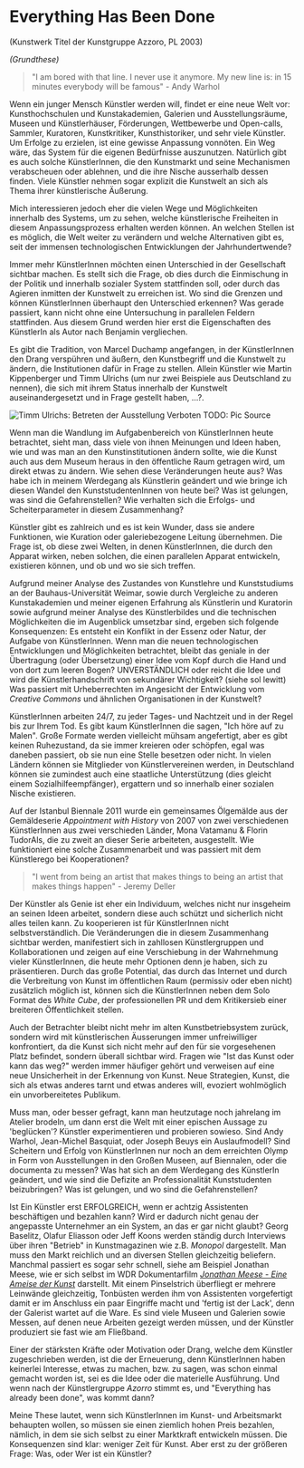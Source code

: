 # Everything Has Been Done 
(Kunstwerk Titel der Kunstgruppe Azzoro, PL 2003)

*(Grundthese)*

> "I am bored with that line. I never use it anymore. My new line is: in 15 minutes everybody will be famous" - Andy Warhol

Wenn ein junger Mensch Künstler werden will, findet er eine neue Welt vor: Kunsthochschulen und Kunstakademien, Galerien und 
Ausstellungsräume, Museen und Künstlerhäuser, Förderungen, Wettbewerbe und Open-calls, Sammler, Kuratoren, Kunstkritiker, 
Kunsthistoriker, und sehr viele Künstler.  Um Erfolge zu erzielen, ist eine gewisse Anpassung vonnöten. Ein Weg wäre, das System 
für die eigenen Bedürfnisse auszunutzen. Natürlich gibt es auch solche KünstlerInnen, die den Kunstmarkt und seine Mechanismen verabscheuen 
oder ablehnen, und die ihre Nische ausserhalb dessen finden. Viele Künstler nehmen sogar explizit die Kunstwelt an sich als Thema ihrer 
künstlerische Äußerung.

Mich interessieren jedoch eher die vielen Wege und Möglichkeiten innerhalb des Systems, um zu sehen, welche künstlerische Freiheiten in diesem 
Anpassungsprozess erhalten werden können. An welchen Stellen ist es möglich, die Welt weiter zu verändern und welche Alternativen gibt es, 
seit der immensen technologischen Entwicklungen der Jahrhundertwende? 

Immer mehr KünstlerInnen möchten einen Unterschied in der Gesellschaft sichtbar machen. Es stellt sich die Frage, ob dies durch 
die Einmischung in der Politik und innerhalb sozialer System stattfinden soll, oder durch das Agieren inmitten der Kunstwelt zu erreichen ist. 
Wo sind die Grenzen und können KünstlerInnen überhaupt den Unterschied erkennen? Was gerade passiert, kann nicht ohne eine Untersuchung 
in parallelen Feldern stattfinden. Aus diesem Grund werden hier erst die Eigenschaften des KünstlerIn als Autor nach Benjamin vergliechen.

Es gibt die Tradition, von Marcel Duchamp angefangen, in der KünstlerInnen den Drang verspühren und äußern, den Kunstbegriff und die 
Kunstwelt zu ändern, die Institutionen dafür in Frage zu stellen. Allein Künstler wie Martin Kippenberger und Timm Ulrichs (um nur 
zwei Beispiele aus Deutschland zu nennen), die sich mit ihrem Status innerhalb der Kunstwelt auseinandergesetzt und in Frage gestellt haben, …?.

    
![Timm Ulrichs: Betreten der Ausstellung Verboten TODO: Pic Source](http://polpix.sueddeutsche.com/polopoly_fs/1.1038255.1292848207!/image/image.jpg_gen/derivatives/900x600/image.jpg)


Wenn man die Wandlung im Aufgabenbereich von KünstlerInnen heute betrachtet, sieht man, dass viele von ihnen Meinungen und Ideen haben,
wie und was man an den Kunstinstitutionen ändern sollte, wie die Kunst auch aus dem Museum heraus in den öffentliche Raum getragen 
wird, um direkt etwas zu ändern. Wie sehen diese Veränderungen heute aus? Was habe ich in meinem Werdegang als Künstlerin geändert und wie 
bringe ich diesen Wandel den KunststudentenInnen von heute bei? Was ist gelungen, was sind die Gefahrenstellen? Wie verhalten sich die Erfolgs- und 
Scheiterparameter in diesem Zusammenhang?

Künstler gibt es zahlreich und es ist kein Wunder, dass sie andere Funktionen, wie Kuration oder galeriebezogene Leitung übernehmen. 
Die Frage ist, ob diese zwei Welten, in denen KünstlerInnen, die durch den Apparat wirken, neben solchen, die einen parallelen Apparat 
entwickeln, existieren können, und ob und wo sie sich treffen.

Aufgrund meiner Analyse des Zustandes von Kunstlehre und Kunststudiums an der Bauhaus-Universität Weimar, sowie durch Vergleiche zu 
anderen Kunstakademien und meiner eigenen Erfahrung als Künstlerin und Kuratorin sowie aufgrund meiner Analyse des Künstlerbildes und die 
technischen Möglichkeiten die im Augenblick umsetzbar sind, ergeben sich folgende Konsequenzen: Es entsteht ein Konflikt in der Essenz 
oder Natur, der Aufgabe von KünstlerInnen. Wenn man die neuen technologischen Entwicklungen und Möglichkeiten betrachtet, bleibt das 
geniale in der Übertragung (oder Übersetzung) einer Idee vom Kopf durch die Hand und von dort zum leeren Bogen? UNVERSTÄNDLICH oder 
reicht die Idee und wird die Künstlerhandschrift von sekundärer Wichtigkeit? (siehe sol lewitt) Was passiert mit Urheberrechten im Angesicht der 
Entwicklung vom *Creative Commons* und ähnlichen Organisationen in der Kunstwelt? 

KünstlerInnen arbeiten 24/7, zu jeder Tages- und Nachtzeit und in der Regel bis zur Ihrem Tod. Es gibt kaum KünstlerInnen die sagen, "Ich höre auf zu Malen". 
Große Formate werden vielleicht mühsam angefertigt, aber es gibt keinen Ruhezustand, da sie immer kreieren oder schöpfen, egal was daneben passiert, 
ob sie nun eine Stelle besetzen oder nicht. In vielen Ländern können sie Mitglieder von Künstlervereinen werden, in Deutschland können sie zumindest 
auch eine staatliche Unterstützung (dies gleicht einem Sozialhilfeempfänger), ergattern und so innerhalb einer sozialen Nische existieren.

Auf der Istanbul Biennale 2011 wurde ein gemeinsames Ölgemälde aus der Gemäldeserie *Appointment with History* von 2007 von zwei verschiedenen 
KünstlerInnen aus zwei verschieden Länder, Mona Vatamanu & Florin TudorAls, die zu zweit an dieser Serie arbeiteten, ausgestellt. 
Wie funktioniert eine solche Zusammenarbeit und was passiert mit dem Künstlerego bei Kooperationen?


> "I went from being an artist that makes things to being an artist that makes things happen" - Jeremy Deller


Der Künstler als Genie ist eher ein Individuum, welches nicht nur insgeheim an seinen Ideen arbeitet, sondern diese auch schützt und sicherlich 
nicht alles teilen kann. Zu kooperieren ist für KünstlerInnen nicht selbstverständlich. Die Veränderungen die in diesem Zusammenhang sichtbar 
werden, manifestiert sich in zahllosen Künstlergruppen und Kollaborationen und zeigen auf eine Verschiebung in der
Wahrnehmung vieler KünstlerInnen, die heute mehr Optionen denn je haben, sich zu präsentieren. Durch das große Potential, das durch das 
Internet und durch die Verbreitung von Kunst im öffentlichen Raum (permissiv oder eben nicht) zusätzlich möglich ist, können sich die KünstlerInnen 
neben dem Solo Format des *White Cube*, der professionellen PR und dem Kritikersieb einer breiteren Öffentlichkeit stellen.

Auch der Betrachter bleibt nicht mehr im alten Kunstbetriebsystem zurück, sondern wird mit künstlerischen Äusserungen immer unfreiwilliger 
konfrontiert, da die Kunst sich nicht mehr auf den für sie vorgesehenen Platz befindet, sondern überall sichtbar wird. Fragen wie "Ist das Kunst oder kann das weg?" 
werden immer häufiger gehört und verweisen auf eine neue Unsicherheit in der Erkennung von Kunst. Neue Strategien, Kunst, die sich als etwas anderes tarnt und 
etwas anderes will, evoziert wohlmöglich ein unvorbereitetes Publikum.  

Muss man, oder besser gefragt, kann man heutzutage noch jahrelang im Atelier brodeln, um dann erst die Welt mit einer epischen Aussage 
zu 'beglücken'? Künstler experimentieren und probieren sowieso. Sind Andy Warhol, Jean-Michel Basquiat, oder Joseph Beuys ein Auslaufmodell? 
Sind Scheitern und Erfolg von KünstlerInnen nur noch an dem erreichten Olymp in Form von Ausstellungen in den Großen Museen, auf Biennalen, 
oder die documenta zu messen? Was hat sich an dem Werdegang des KünstlerIn geändert, und wie sind die Defizite an Professionalität Kunststudenten 
beizubringen? Was ist gelungen, und wo sind die Gefahrenstellen?

Ist Ein Künstler erst ERFOLGREICH, wenn er achtzig Assistenten beschäftigen und bezahlen kann? Wird er dadurch nicht genau
der angepasste Unternehmer an ein System, an das er gar nicht glaubt? Georg Baselitz, Olafur Eliasson oder Jeff Koons werden ständig durch Interviews 
über ihren "Betrieb" in Kunstmagazinen wie z.B. *Monopol* dargestellt. Man muss den Markt  reichlich und an diversen Stellen gleichzeitig beliefern. 
Manchmal passiert es sogar sehr schnell, siehe am Beispiel Jonathan Meese, wie er sich selbst im WDR Dokumentarfilm [*Jonathan Meese - Eine Ameise der Kunst*](http://www.youtube.com/watch?v=Y_z41k65Sns&feature=related) darstellt. 
Mit einem Pinselstrich überfliegt er mehrere Leinwände gleichzeitig, Tonbüsten werden ihm von Assistenten vorgefertigt 
damit er im Anschluss ein paar Eingriffe macht und 'fertig ist der Lack', denn der Galerist wartet auf die Ware. Es sind viele Museen und Galerien 
sowie Messen, auf denen neue Arbeiten gezeigt werden müssen, und der Künstler produziert sie fast wie am Fließband.

Einer der stärksten Kräfte oder Motivation oder Drang, welche dem Künstler zugeschrieben werden, ist die der Erneuerung, denn KünstlerInnen haben 
keinerlei Interesse, etwas zu machen, bzw. zu sagen, was schon einmal gemacht worden ist, sei es die Idee oder die materielle Ausführung. Und wenn nach der Künstlergruppe 
*Azorro* stimmt es, und "Everything has already been done", was kommt dann?

Meine These lautet, wenn sich KünstlerInnen im Kunst- und Arbeitsmarkt behaupten wollen, so müssen sie einen ziemlich hohen Preis bezahlen, nämlich, 
in dem sie sich selbst zu einer Marktkraft entwickeln müssen. Die Konsequenzen sind klar: weniger Zeit für Kunst.
Aber erst zu der größeren Frage: Was, oder Wer ist ein Künstler? 

